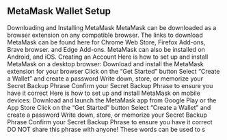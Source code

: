

## MetaMask Wallet Setup

Downloading and Installing MetaMask
MetaMask can be downloaded as a browser extension on any compatible browser.
The links to download MetaMask can be found here for Chrome Web Store, Firefox Add-ons, Brave browser. and Edge Add-ons.
MetaMask can also be installed on Android, and iOS.
Creating an Account
Here is how to set up and install MetaMask on a desktop browser:
Download and install the MetaMask extension for your browser
Click on the “Get Started” button
Select “Create a Wallet” and create a password
Write down, store, or memorize your Secret Backup Phrase
Confirm your Secret Backup Phrase to ensure you have it correct
Here is how to set up and install MetaMask on mobile devices:
Download and launch the MetaMask app from Google Play or the App Store
Click on the “Get Started” button
Select “Create a Wallet” and create a password
Write down, store, or memorize your Secret Backup Phrase
Confirm your Secret Backup Phrase to ensure you have it correct
DO NOT share this phrase with anyone! These words can be used to s


